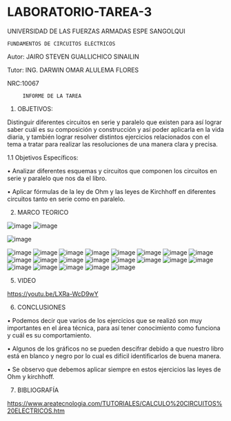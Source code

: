# LABORATORIO-TAREA-3

UNIVERSIDAD DE LAS FUERZAS ARMADAS ESPE SANGOLQUI

    FUNDAMENTOS DE CIRCUITOS ELÉCTRICOS
         
Autor: JAIRO STEVEN GUALLICHICO SINAILIN 

Tutor: ING. DARWIN OMAR ALULEMA FLORES

NRC:10067

         INFORME DE LA TAREA
         
1.	OBJETIVOS:

Distinguir diferentes circuitos en serie y paralelo que existen para así lograr saber cuál es su composición y construcción y así poder aplicarla en la vida diaria, y también lograr resolver distintos ejercicios relacionados con el tema a tratar para realizar las resoluciones de una manera clara y precisa.

1.1	Objetivos Específicos:

•	Analizar diferentes esquemas y circuitos que componen los circuitos en serie y paralelo que nos da el libro.

•	Aplicar fórmulas de la ley de Ohm y las leyes de Kirchhoff en diferentes circuitos tanto en serie como en paralelo.

2.	MARCO TEORICO 

![image](https://user-images.githubusercontent.com/116815201/203854951-e58ee4ed-a399-451f-8376-4b6684462c01.png)
![image](https://user-images.githubusercontent.com/116815201/203854965-f71ac1e2-a196-407b-86ac-e41e5488411b.png)

 ![image](https://user-images.githubusercontent.com/116815201/203854976-838aa95a-5e23-4ff7-b352-ce835b09eb52.png)

![image](https://user-images.githubusercontent.com/116815201/203855028-7cb79bb8-e6a2-41c7-a46a-8cffe2a7b5c6.png)
![image](https://user-images.githubusercontent.com/116815201/203855081-260473d3-0505-4219-ada3-a3ee02ea3828.png)
![image](https://user-images.githubusercontent.com/116815201/203855100-70ad22e3-dffe-441a-8669-0d3b0edfec24.png)
![image](https://user-images.githubusercontent.com/116815201/203855134-bbe0a83a-04ad-48eb-8b78-6efcaa517862.png)
![image](https://user-images.githubusercontent.com/116815201/203855160-327cc193-f538-444f-83fa-2db0fbbbbac0.png)
![image](https://user-images.githubusercontent.com/116815201/203855214-258d452d-9d44-4815-a6ec-cf1f06c6eb7d.png)
![image](https://user-images.githubusercontent.com/116815201/203855272-dc15ccb4-98ae-45d6-9c8c-dc871e84a5f6.png)
![image](https://user-images.githubusercontent.com/116815201/203855314-3b3001e4-64eb-4400-88fa-07dd520e6d4d.png)
![image](https://user-images.githubusercontent.com/116815201/203855337-941a7542-716e-44e7-a83c-9d0c96d9bb1a.png)
![image](https://user-images.githubusercontent.com/116815201/203855357-8e722fa9-e739-4b3a-bc94-5770bfc53799.png)
![image](https://user-images.githubusercontent.com/116815201/203855408-0f3dff7b-8d50-4253-9ad5-94978729f4fc.png)
![image](https://user-images.githubusercontent.com/116815201/203855422-416acfd1-ed58-438c-b723-9819c8498a9c.png)
![image](https://user-images.githubusercontent.com/116815201/203855436-047b6eb7-536e-407b-b901-3977fd9aab18.png)
![image](https://user-images.githubusercontent.com/116815201/203855468-31076487-4b20-41fb-899c-6103807419f6.png)
![image](https://user-images.githubusercontent.com/116815201/203855485-56153c01-f72f-4435-ad27-93d49b89c6a4.png)
![image](https://user-images.githubusercontent.com/116815201/203855504-4a2fdd72-dcc2-4dcf-8a02-c29f1fa38bc6.png)
![image](https://user-images.githubusercontent.com/116815201/203855542-939646b5-ce71-4228-8922-02c060f0ae7f.png)
![image](https://user-images.githubusercontent.com/116815201/203855623-54600bc3-a2df-4b4d-baf9-cc084e38b7e7.png)
![image](https://user-images.githubusercontent.com/116815201/203855649-3a70a939-f339-4395-9efb-8d4227b64590.png)
![image](https://user-images.githubusercontent.com/116815201/203855673-554be134-ddda-42ba-9a99-e059c4682f44.png)
![image](https://user-images.githubusercontent.com/116815201/203855697-2f6204b0-54df-44b6-9f4d-09b1c44f0261.png)

5.	VIDEO

https://youtu.be/LXRa-WcD9wY

6.	CONCLUSIONES 

•	Podemos decir que varios de los ejercicios que se realizó son muy importantes en el área técnica, para así tener conocimiento como funciona y cuál es su comportamiento.

•	Algunos de los gráficos no se pueden descifrar debido a que nuestro libro está en blanco y negro por lo cual es difícil identificarlos de buena manera.

•	Se observo que debemos aplicar siempre en estos ejercicios las leyes de Ohm y kirchhoff.


7.	BIBLIOGRAFÍA 

https://www.areatecnologia.com/TUTORIALES/CALCULO%20CIRCUITOS%20ELECTRICOS.htm


 
 


